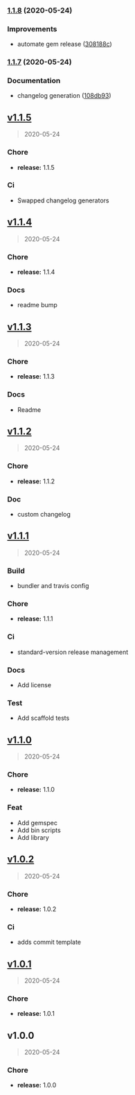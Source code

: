 
### [1.1.8](https://github.com/kirtfitzpatrick/release_experiments/compare/v1.1.7...v1.1.8) (2020-05-24)


### Improvements

* automate gem release ([308188c](https://github.com/kirtfitzpatrick/release_experiments/commit/308188c707455083038b2e688e57ac92e6b28715))

### [1.1.7](https://github.com/kirtfitzpatrick/release_experiments/compare/v1.1.6...v1.1.7) (2020-05-24)


### Documentation

* changelog generation ([108db93](https://github.com/kirtfitzpatrick/release_experiments/commit/108db9329630f031ff063c1c5a92d0f38093e44c))

<a name="v1.1.5"></a>
## [v1.1.5](https://github.com/kirtfitzpatrick/release_experiments/compare/v1.1.4...v1.1.5)

> 2020-05-24

### Chore

* **release:** 1.1.5

### Ci

* Swapped changelog generators


<a name="v1.1.4"></a>
## [v1.1.4](https://github.com/kirtfitzpatrick/release_experiments/compare/v1.1.3...v1.1.4)

> 2020-05-24

### Chore

* **release:** 1.1.4

### Docs

* readme bump


<a name="v1.1.3"></a>
## [v1.1.3](https://github.com/kirtfitzpatrick/release_experiments/compare/v1.1.2...v1.1.3)

> 2020-05-24

### Chore

* **release:** 1.1.3

### Docs

* Readme


<a name="v1.1.2"></a>
## [v1.1.2](https://github.com/kirtfitzpatrick/release_experiments/compare/v1.1.1...v1.1.2)

> 2020-05-24

### Chore

* **release:** 1.1.2

### Doc

* custom changelog


<a name="v1.1.1"></a>
## [v1.1.1](https://github.com/kirtfitzpatrick/release_experiments/compare/v1.1.0...v1.1.1)

> 2020-05-24

### Build

* bundler and travis config

### Chore

* **release:** 1.1.1

### Ci

* standard-version release management

### Docs

* Add license

### Test

* Add scaffold tests


<a name="v1.1.0"></a>
## [v1.1.0](https://github.com/kirtfitzpatrick/release_experiments/compare/v1.0.2...v1.1.0)

> 2020-05-24

### Chore

* **release:** 1.1.0

### Feat

* Add gemspec
* Add bin scripts
* Add library


<a name="v1.0.2"></a>
## [v1.0.2](https://github.com/kirtfitzpatrick/release_experiments/compare/v1.0.1...v1.0.2)

> 2020-05-24

### Chore

* **release:** 1.0.2

### Ci

* adds commit template


<a name="v1.0.1"></a>
## [v1.0.1](https://github.com/kirtfitzpatrick/release_experiments/compare/v1.0.0...v1.0.1)

> 2020-05-24

### Chore

* **release:** 1.0.1


<a name="v1.0.0"></a>
## v1.0.0

> 2020-05-24

### Chore

* **release:** 1.0.0
